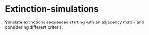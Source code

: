 # Extinction-simulations
Simulate extinctions sequences starting with an adjacency matrix and considering different criteria.

